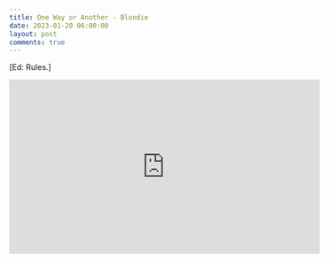 ```yaml
---
title: One Way or Another - Blondie
date: 2023-01-20 06:00:00
layout: post
comments: true
---
```


[Ed: Rules.]

<iframe width="560" height="315" src="https://www.youtube.com/embed/valVixMpzQY" title="YouTube video player" frameborder="0" allow="accelerometer; autoplay; clipboard-write; encrypted-media; gyroscope; picture-in-picture; web-share" allowfullscreen></iframe>